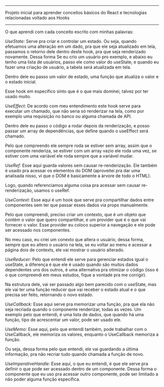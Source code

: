 ------

Projeto inicial para aprender conceitos básicos do React e tecnologias relacionadas voltado aos Hooks

------

O que aprendi com cada conceito escrito com minhas palavras:

*UseState:*
Serve pra criar e controlar um estado. Ou seja, quando efetuamos uma alteração em um dado, pra que ele seja atualizado em tela, passamos o retorno dele dentro deste hook,
pra que seja renderizado novamente. Dessa forma Se eu crio um usuário pro exemplo, e abaixo eu tenho uma lista de usuários, passo ele como valor do useState, e quando eu
fazer uma criação de usuário, a tabela será atualizada em tela.

Dentro dele eu passo um valor de estado, uma função que atualiza o valor e o estado inicial.

Esse hook em específico sinto que é o que mais dominei, talvez por ter usado muito.


*UseEffect:*
De acordo com meu entendimento este hook serve para executar um chamado, que não seria só renderizar na tela, como por exemplo uma requisição no banco ou alguma chamada de API.

Dentro dele eu passo o código a rodar depois da renderização, e posso passar um array de dependências, que define quando o useEffect será chamado. 

Pelo que compreendo ele sempre roda se estiver sem array, assim que o componente renderiza, se estiver com um array vazio ele roda uma vez, se estiver com uma variável ele roda sempre que a variável mudar.


*UseRef:*
Esse aqui guarda valores sem causar re-renderização. Ele também é usado pra acessar os elementos do DOM (aproveitei pra dar uma analisada nisso, vi que o DOM é basicamente a árvore de todo o HTML). 

Logo, quando referenciamos alguma coisa pra acessar sem causar re-renderização, usamos o useRef.


*UseContext:*
Esse aqui é um hook que serve pra compartilhar dados entre componentes sem ter que passar esses dados via props manualmente.

Pelo que compreendi, preciso criar um contexto, que é um objeto que contém o valor que quero compartilhar, e um provider que é o que vai fornecer o valor. Esse provider eu coloco superior a navegação e ele pode ser acessado nos componentes. 

No meu caso, eu criei um conexto que altera o usuário, dessa forma, sempre que eu altero o usuário na tela, se eu voltar ao menu e acessar a página dois de contexts, ele vai mostrar o usuário alterado.


*UseReducer:*
Pelo que entendi ele serve para gerenciar estados igual o useState, a diferença é que ele é usado quando são muitos dados dependentes uns dos outros, é uma alternativa pra otimizar o código (isso é o que compreendi em meus estudos, fique a vontade pra me corrigir).

Na estrutura dele, vai ser passado algo bem parecido com o useState, mas ele vai ter uma função reducer que vai receber o estado atual e o que precisa ser feito, 
retornando o novo estado.


*UseCallback:*
Esse aqui serve pra memorizar uma função, pra que ela não seja recriada quando o componente renderizar, todas as vezes. Um exemplo pelo que entendi, é uma lista de dados, que quando há uma função, tipo de acrescentar um valor, pode ser usado ele.

*UseMemo:*
Esse aqui, pelo que entendi também, pode trabalhar com o UseCallback, ele memoriza os valores, enquanto o UseCallback memoriza a função.

Ou seja, dessa forma pelo que entendi, ele vai guardando a última informação, pra não recriar tudo quando chamada a função de novo.

*UseImperativeHandle:*
Esse aqui, o que eu entendi, é que ele serve pra definir o que pode ser acessado dentro de um componente. Dessa forma o componente que eu uso pra acessar outro componente, pode ser limitado a não poder alguma função específica.
